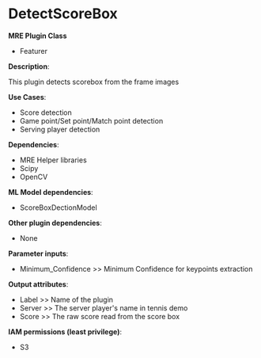 # DetectScoreBox #

**MRE Plugin Class**
- Featurer

**Description**:

This plugin detects scorebox from the frame images

**Use Cases**:
- Score detection
- Game point/Set point/Match point detection
- Serving player detection

**Dependencies**:
- MRE Helper libraries
- Scipy
- OpenCV

**ML Model dependencies**:
- ScoreBoxDectionModel

**Other plugin dependencies**:
- None

**Parameter inputs**:
- Minimum_Confidence >> Minimum Confidence for keypoints extraction


**Output attributes**:
- Label >>  Name of the plugin
- Server >> The server player's name in tennis demo
- Score >> The raw score read from the score box

**IAM permissions (least privilege)**:
- S3
